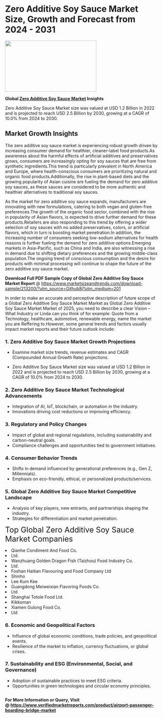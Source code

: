 <H1>Zero Additive Soy Sauce Market Size, Growth and Forecast from 2024 - 2031</H1><img class="aligncenter size-medium wp-image-584254" src="https://thirdeyenews.in/wp-content/uploads/2024/09/Global-Market-Research-300x168.jpeg" alt="" width="300" height="168" /><p><strong>Global&nbsp;<a href="https://www.marketsizeandtrends.com/download-sample/213200/?utm_source=Github8j?utm_medium=201">Zero Additive Soy Sauce Market</a> Insights</strong></p><p>Zero Additive Soy Sauce Market size was valued at USD 1.2 Billion in 2022 and is projected to reach USD 2.5 Billion by 2030, growing at a CAGR of 10.0% from 2024 to 2030.</p><p><h2>Market Growth Insights</h2> <p>The zero additive soy sauce market is experiencing robust growth driven by increasing consumer demand for healthier, cleaner-label food products.As awareness about the harmful effects of artificial additives and preservatives grows, consumers are increasingly opting for soy sauces that are free from synthetic ingredients.This trend is particularly prevalent in North America and Europe, where health-conscious consumers are prioritizing natural and organic food products.Additionally, the rise in plant-based diets and the growing popularity of Asian cuisine are fueling the demand for zero additive soy sauces, as these sauces are considered to be more authentic and healthier alternatives to traditional soy sauces.</p> <p></p> <p>As the market for zero additive soy sauce expands, manufacturers are innovating with new formulations, catering to both vegan and gluten-free preferences.The growth of the organic food sector, combined with the rise in popularity of Asian flavors, is expected to drive further demand for these products.Retailers are also responding to this trend by offering a wider selection of soy sauces with no added preservatives, colors, or artificial flavors, which in turn is boosting market penetration.In addition, the increasing number of consumers seeking low-sodium alternatives for health reasons is further fueling the demand for zero additive options.Emerging markets in Asia-Pacific, such as China and India, are also witnessing a rise in demand due to shifting dietary preferences and the growing middle-class population.The ongoing trend of conscious consumption and the desire for products with minimal processing will continue to shape the future of the zero additive soy sauce market.<p></p><p><span class=""><strong>Download Full PDF Sample Copy of Global Zero Additive Soy Sauce Market Report</strong> @ <a href="https://www.marketsizeandtrends.com/download-sample/213200/?utm_source=Github8j?utm_medium=201" target="_blank">https://www.marketsizeandtrends.com/download-sample/213200/?utm_source=Github8j?utm_medium=201</a></span></p><p>In order to make an accurate and perceptive description of future scope of a Global&nbsp;Zero Additive Soy Sauce Market Market as Global&nbsp;Zero Additive Soy Sauce Market Market of 2025, you need to describe a clear Vision &ndash; What Industry or Linda can you think of for example: Quote from a Technology, healthcare, automotive, renewable energy, name the market you are Reffering to.However, some general trends and factors usually impact market reports and their future outlook include:</p><h3>1.&nbsp;<strong>Zero Additive Soy Sauce Market Growth Projections</strong></h3><ul><li>Examine market size trends, revenue estimates and CAGR (Compounded Annual Growth Rate) projections.</li><li><p>Zero Additive Soy Sauce Market size was valued at USD 1.2 Billion in 2022 and is projected to reach USD 2.5 Billion by 2030, growing at a CAGR of 10.0% from 2024 to 2030.</p></li></ul><h3>2.&nbsp;<strong>Zero Additive Soy Sauce Market Technological Advancements</strong></h3><ul><li>Integration of AI, IoT, blockchain, or automation in the industry.</li><li>Innovations driving cost reductions or improving efficiency.</li></ul><h3>3.&nbsp;<strong>Regulatory and Policy Changes</strong></h3><ul><li>Impact of global and regional regulations, including sustainability and carbon-neutral goals.</li><li>Compliance challenges and opportunities tied to government initiatives.</li></ul><h3>4.&nbsp;<strong>Consumer Behavior Trends</strong></h3><ul><li>Shifts in demand influenced by generational preferences (e.g., Gen Z, Millennials).</li><li>Emphasis on eco-friendly, ethical, or personalized products/services.</li></ul><h3>5.&nbsp;<strong>Global Zero Additive Soy Sauce Market Competitive Landscape</strong></h3><ul><li>Analysis of key players, new entrants, and partnerships shaping the industry.</li><li>Strategies for differentiation and market penetration.</li></ul><p data-pm-slice="1 1 []"><span style="color: inherit; font-family: inherit; font-size: 25px;">Top Global Zero Additive Soy Sauce Market Companies</span></p><div class="" data-test-id=""><p><li>Qianhe Condiment And Food Co.</li><li>Ltd.</li><li> Wanzhuang Golden Dragon Fish (Taizhou) Food Industry Co.</li><li> Ltd.</li><li> Foshan Haitian Flavouring and Food Company Ltd</li><li> Shinho</li><li> Lee Kum Kee</li><li> Guangdong Meiweixian Flavoring Foods Co.</li><li>Ltd</li><li> Shanghai Totole Food Ltd.</li><li> Kikkoman</li><li> Xiamen Gulong Food Co.</li><li> Ltd</li></p></div><h3>6.&nbsp;<strong>Economic and Geopolitical Factors</strong></h3><ul><li>Influence of global economic conditions, trade policies, and geopolitical events.</li><li>Resilience of the market to inflation, currency fluctuations, or global crises.</li></ul><h3>7.&nbsp;<strong>Sustainability and ESG (Environmental, Social, and Governance)</strong></h3><ul><li>Adoption of sustainable practices to meet ESG criteria.</li><li>Opportunities in green technologies and circular economy principles.</li></ul><h2><strong style="font-size: 14px;">For More Information or Query, Visit @&nbsp;</strong><a style="background-color: #ffffff; font-size: 14px;" href="https://www.marketsizeandtrends.com/report/zero-additive-soy-sauce-market/" target="_blank">https://www.verifiedmarketreports.com/product/airport-passenger-boarding-bridge-market</a></h2>
